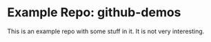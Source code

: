 # Example Repo: github-demos

This is an example repo with some stuff in it. It is not very interesting.
